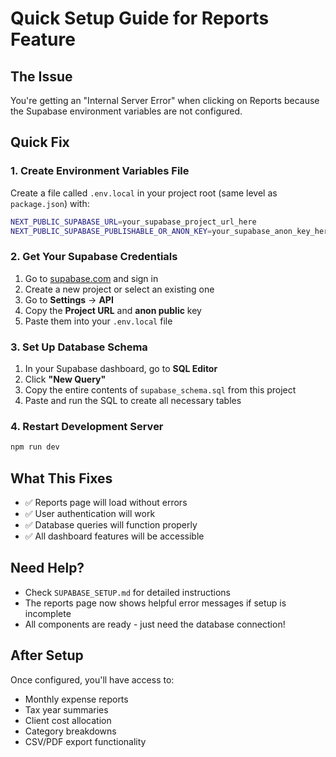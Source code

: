 # Quick Setup Guide for Reports Feature

## The Issue
You're getting an "Internal Server Error" when clicking on Reports because the Supabase environment variables are not configured.

## Quick Fix

### 1. Create Environment Variables File
Create a file called `.env.local` in your project root (same level as `package.json`) with:

```bash
NEXT_PUBLIC_SUPABASE_URL=your_supabase_project_url_here
NEXT_PUBLIC_SUPABASE_PUBLISHABLE_OR_ANON_KEY=your_supabase_anon_key_here
```

### 2. Get Your Supabase Credentials
1. Go to [supabase.com](https://supabase.com) and sign in
2. Create a new project or select an existing one
3. Go to **Settings** → **API**
4. Copy the **Project URL** and **anon public** key
5. Paste them into your `.env.local` file

### 3. Set Up Database Schema
1. In your Supabase dashboard, go to **SQL Editor**
2. Click **"New Query"**
3. Copy the entire contents of `supabase_schema.sql` from this project
4. Paste and run the SQL to create all necessary tables

### 4. Restart Development Server
```bash
npm run dev
```

## What This Fixes
- ✅ Reports page will load without errors
- ✅ User authentication will work
- ✅ Database queries will function properly
- ✅ All dashboard features will be accessible

## Need Help?
- Check `SUPABASE_SETUP.md` for detailed instructions
- The reports page now shows helpful error messages if setup is incomplete
- All components are ready - just need the database connection!

## After Setup
Once configured, you'll have access to:
- Monthly expense reports
- Tax year summaries
- Client cost allocation
- Category breakdowns
- CSV/PDF export functionality

